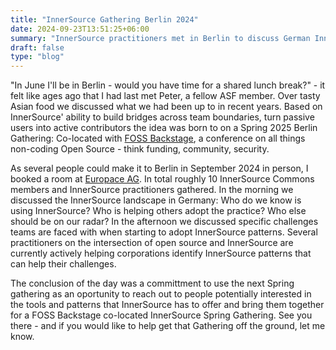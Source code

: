 ```yaml
---
title: "InnerSource Gathering Berlin 2024"
date: 2024-09-23T13:51:25+06:00
summary: "InnerSource practitioners met in Berlin to discuss German InnerSource landscape & plan Spring 2025 gathering alongside FOSS Backstage conference."
draft: false
type: "blog"
---
```


"In June I'll be in Berlin - would you have time for a shared lunch break?" - it felt like ages ago that I had last met Peter, a fellow ASF member. Over tasty Asian food we discussed what we had been up to in recent years. Based on InnerSource' ability to build bridges across team boundaries, turn passive users into active contributors the idea was born to on a Spring 2025 Berlin Gathering: Co-located with <a href="https://25.foss-backstage.de/">FOSS Backstage</a>, a conference on all things non-coding Open Source - think funding, community, security. 

As several people could make it to Berlin in September 2024 in person, I booked a room at <a href="https://europace.de/">Europace AG</a>. In total roughly 10 InnerSource Commons members and InnerSource practitioners gathered. In the morning we discussed the InnerSource landscape in Germany: Who do we know is using InnerSource? Who is helping others adopt the practice? Who else should be on our radar? In the afternoon we discussed specific challenges teams are faced with when starting to adopt InnerSource patterns. Several practitioners on the intersection of open source and InnerSource are currently actively helping corporations identify InnerSource patterns that can help their challenges.

The conclusion of the day was a committment to use the next Spring gathering as an oportunity to reach out to people potentially interested in the tools and patterns that InnerSource has to offer and bring them together for a FOSS Backstage co-located InnerSource Spring Gathering. See you there - and if you would like to help get that Gathering off the ground, let me know.

